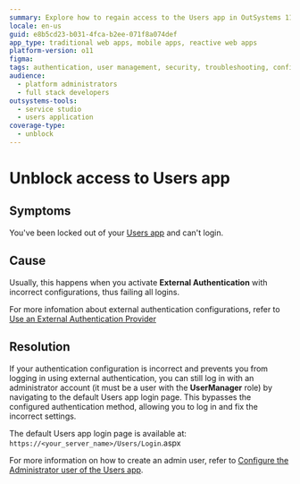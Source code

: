 ```yaml
---
summary: Explore how to regain access to the Users app in OutSystems 11 (O11) when locked out due to incorrect external authentication configurations.
locale: en-us
guid: e8b5cd23-b031-4fca-b2ee-071f8a074def
app_type: traditional web apps, mobile apps, reactive web apps
platform-version: o11
figma:
tags: authentication, user management, security, troubleshooting, configuration
audience:
  - platform administrators
  - full stack developers
outsystems-tools:
  - service studio
  - users application
coverage-type:
  - unblock
---
```


# Unblock access to Users app

## Symptoms

You've been locked out of your [Users app](https://www.outsystems.com/tk/redirect?g=2cbb2e7d-9936-4bb4-8791-240ade1d1ad6) and can't login.

## Cause

Usually, this happens when you activate **External Authentication** with incorrect configurations, thus failing all logins.

For more infomation about external authentication configurations, refer to [Use an External Authentication Provider](https://success.outsystems.com/documentation/11/managing_the_applications_lifecycle/manage_it_users/use_an_external_authentication_provider/)

## Resolution

If your authentication configuration is incorrect and prevents you from logging in using external authentication, you can still log in with an administrator account (it must be a user with the **UserManager** role) by navigating to the default Users app login page. This bypasses the configured authentication method, allowing you to log in and fix the incorrect settings.

The default Users app login page is available at: `https://<your_server_name>/Users/Login`.aspx

For more information on how to create an admin user, refer to [Configure the Administrator user of the Users app](https://success.outsystems.com/documentation/11/developing_an_application/secure_the_application/end_users/configure_the_administrator_user_of_the_users_app/).
